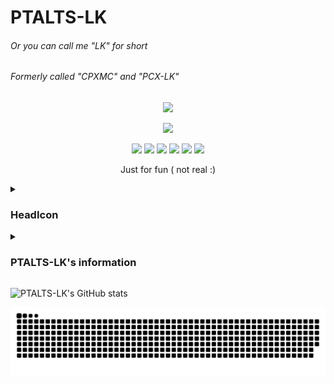 # PTALTS-LK
###### Or you can call me "LK" for short
###### Formerly called "CPXMC" and "PCX-LK"

<p align="center">
  <a href="https://skillicons.dev">
    <img src="https://skillicons.dev/icons?i=linux,git,github,md,py,cpp,godot" />
  </a>
</p>
<p align="center">
  <a href="https://skillicons.dev">
    <img src="https://komarev.com/ghpvc/?username=PTALTS-LK&style=for-the-badge" />
  </a>
</p>
<p align="center">
  <img src="https://img.shields.io/badge/Android-3DDC84?style=for-the-badge&logo=android&logoColor=white" />
  <img src="https://img.shields.io/badge/Arduino-00979D?style=for-the-badge&logo=Arduino&logoColor=white" />
  <img src="https://img.shields.io/badge/espressif-E7352C?style=for-the-badge&logo=espressif&logoColor=white" />
  <img src="https://img.shields.io/badge/ArchLinux-1793D1?style=for-the-badge&logo=archlinux&logoColor=white" />
  <img src="https://img.shields.io/badge/Raspberry%20Pi-A22846?style=for-the-badge&logo=Raspberry%20Pi&logoColor=white" />
  <img src="https://img.shields.io/badge/VirtualBox-21416b?style=for-the-badge&logo=VirtualBox&logoColor=white" />
</p>
<p align="center">
  Just for fun ( not real :)
</p>
<details><summary>

### HeadIcon

</summary>
  <details><summary>Notice</summary>

  #### 使用/修改这个图标请遵循CC-BY-NC-SA 4.0协议（[这里](https://github.com/PTALTS-LK/PTALTS-LK/tree/main/HeadIcons)提供.xcf源文件）
  #### To use/modify this icon, follow the CC-BY-NC-SA 4.0 license (.xcf source file available [here](https://github.com/PTALTS-LK/PTALTS-LK/tree/main/HeadIcons))

  </details>

![head image](/HeadIcons/2025-6-11_Schematized_LK/icon_named_1024px.png)

#### © 2025 PTALTS-LK，All rights reserved.

</details>
<details><summary>

### PTALTS-LK's information

</summary>

A student

Linux user (ARCH is BEST!!!)(Debian/sid made me broken :(

Like computer technology，microcontroller development (such as Arduino, ESP32)

But not proficient in any programming language

Very like playing rhythm games(even homemade controllers) and sandbox games

![Top Langs](https://github-readme-stats.vercel.app/api/top-langs/?username=PTALTS-LK&theme=algolia)
  
</details>

![PTALTS-LK's GitHub stats](https://github-readme-stats.vercel.app/api?username=PTALTS-LK&show_icons=true&theme=algolia)

<picture>
  <source
    media="(prefers-color-scheme: dark)"
    srcset="https://raw.githubusercontent.com//PTALTS-LK/Profile-snake-gif/output/github-contribution-grid-snake-dark.svg"
  />
  <source
    media="(prefers-color-scheme: light)"
    srcset="https://raw.githubusercontent.com//PTALTS-LK/Profile-snake-gif/output/github-contribution-grid-snake.svg"
  />
  <img
    alt="github contribution grid snake animation"
    src="https://raw.githubusercontent.com//PTALTS-LK/Profile-snake-gif/output/github-contribution-grid-snake.svg"
  />
</picture>
